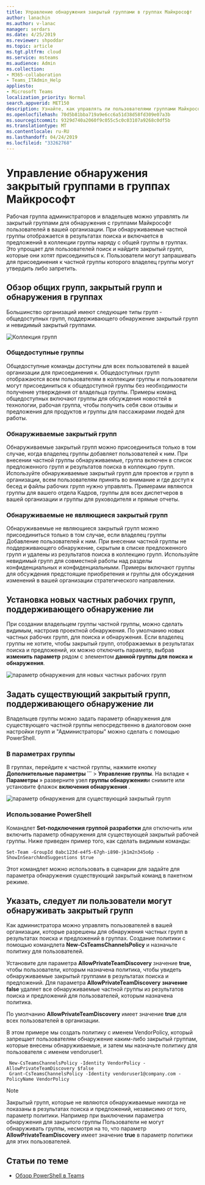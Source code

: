 ```yaml
---
title: Управление обнаружения закрытый группами в группах Майкрософт
author: lanachin
ms.author: v-lanac
manager: serdars
ms.date: 4/25/2019
ms.reviewer: shpoddar
ms.topic: article
ms.tgt.pltfrm: cloud
ms.service: msteams
ms.audience: Admin
ms.collection:
- M365-collaboration
- Teams_ITAdmin_Help
appliesto:
- Microsoft Teams
localization_priority: Normal
search.appverid: MET150
description: Узнайте, как управлять ли пользователями группами Майкрософт с помощью предложения в результатах команды коллекции и поиска для обнаружения частных групп.
ms.openlocfilehash: 70d5b81bba719a9e6cc6a51d38d58fd309e07a3b
ms.sourcegitcommit: 9329d740a2060f9c055c5c0c03107a9268c0df5b
ms.translationtype: MT
ms.contentlocale: ru-RU
ms.lasthandoff: 04/24/2019
ms.locfileid: "33262768"
---
```

# <a name="manage-discovery-of-private-teams-in-microsoft-teams"></a>Управление обнаружения закрытый группами в группах Майкрософт

Рабочая группа администраторов и владельцев можно управлять ли закрытый группами для обнаружения с группами Майкрософт пользователей в вашей организации. При обнаруживаемые частной группы отображается в результатах поиска и включается в предложений в коллекции группы наряду с общей группы в группах. Это упрощает для пользователей поиск и найдите закрытый групп, которые они хотят присоединиться к. Пользователи могут запрашивать для присоединения к частной группы которого владелец группы могут утвердить либо запретить.

## <a name="overview-of-public-teams-private-teams-and-discovery-in-teams"></a>Обзор общих групп, закрытый групп и обнаружения в группах

Большинство организаций имеют следующие типы групп - общедоступных групп, поддерживающего обнаружение закрытый групп и невидимый закрытый группами.

![Коллекция групп](media/private-team-discovery-team-gallery.png)

### <a name="public-teams"></a>Общедоступные группы

Общедоступные команды доступны для всех пользователей в вашей организации для присоединения к. Общедоступных групп отображаются всем пользователям в коллекции группы и пользователи могут присоединиться к общедоступной группы без необходимости получение утверждения от владельца группы. Примеры команд общедоступных включают группы для обсуждения новостей в технологии, рабочая группа, чтобы получить себя свои отзывы и предложения для продуктов и группы для пассажирами людей для работы.

### <a name="discoverable-private-teams"></a>Обнаруживаемые закрытый групп

Обнаруживаемые закрытый групп можно присоединиться только в том случае, когда владелец группы добавляет пользователей к ним. При внесении частной группы обнаруживаемые, группа включен в список предложенного групп и результатов поиска в коллекцию групп. Используйте обнаруживаемые закрытый групп для проектов и групп в организации, всем пользователям принять во внимание и где доступ к бесед и файлы рабочих групп нужно управлять. Примерами являются группы для вашего отдела Кадров, группы для всех диспетчеров в вашей организации и группы для руководителя и прямые отчеты.

### <a name="non-discoverable-private-teams"></a>Обнаруживаемые не являющиеся закрытый групп

Обнаруживаемые не являющиеся закрытый групп можно присоединиться только в том случае, если владелец группы Добавление пользователей к ним. При внесении частной группы не поддерживающего обнаружение, скрытым в списке предложенного групп и удалены из результатов поиска в коллекцию групп. Используйте невидимый групп для совместной работы над разделы конфиденциальных и конфиденциальными. Примеры включают группы для обсуждения предстоящие приобретения и группы для обсуждения изменений в вашей организации стратегического направлении.

## <a name="set-whether-new-private-teams-are-discoverable"></a>Установка новых частных рабочих групп, поддерживающего обнаружение ли

При создании владельцем группы частной группы, можно сделать видимым, настроив проектной обнаружения. По умолчанию новых частных рабочих групп, для поиска и обнаружения. Если владелец группы не хотите, чтобы закрытый групп, отображаемых в результатах поиска и предложений, их можно отключить параметр, выбрав **изменить параметр** рядом с элементом **данной группы для поиска и обнаружения**.

![параметр обнаружения для новых частных рабочих групп](media/private-team-discovery-new-team.png)

## <a name="set-whether-existing-private-teams-are-discoverable"></a>Задать существующий закрытый групп, поддерживающего обнаружение ли

Владельцев группы можно задать параметр обнаружения для существующего частной группы непосредственно в диалоговом окне настройки групп и "Администраторы" можно сделать с помощью PowerShell.

### <a name="in-team-settings"></a>В параметрах группы

В группах, перейдите к частной группы, нажмите кнопку **Дополнительные параметры ˙˙˙** > **Управление группы**. На вкладке « **Параметры** » разверните узел **группы обнаружения**и снимите или установите флажок **включения обнаружения** .

![параметр обнаружения для существующий закрытый групп](media/private-team-discovery-existing-team.png)

### <a name="using-powershell"></a>Использование PowerShell

Командлет **Set-подключения группой разработки** для отключить или включить параметр обнаружения для существующей закрытый рабочей группы. Ниже приведен пример того, как сделать видимым команды:

    Set-Team -GroupId 0abc123d-e4f5-67gh-i890-jk1m2n345o6p -ShowInSearchAndSuggestions $true
Этот командлет можно использовать в сценарии для задайте для параметра обнаружения существующий закрытый команд в пакетном режиме.

## <a name="set-whether-users-can-discover-private-teams"></a>Указать, следует ли пользователи могут обнаруживать закрытый групп

Как администратора можно управлять пользователей в вашей организации, которые разрешены для обнаружения частных групп в результатах поиска и предложений в группах. Создание политики с помощью командлета **New-CsTeamsChannelsPolicy** и назначьте политику для пользователей.
 
Установите для параметра **AllowPrivateTeamDiscovery** значение **true,** чтобы пользователи, которым назначена политика, чтобы увидеть обнаруживаемые закрытый группами в результатах поиска и предложений. Для параметра **AllowPrivateTeamDiscovery** **значение false** удаляет все обнаруживаемые частной группы из результатов поиска и предложений для пользователей, которым назначена политика.

По умолчанию **AllowPrivateTeamDiscovery** имеет значение **true** для всех пользователей в организации.

В этом примере мы создать политику с именем VendorPolicy, который запрещает пользователям обнаружение каким-либо закрытый группам, которые внесены обнаруживаемые, и затем мы назначьте политику для пользователя с именем vendoruser1. 
   
     New-CsTeamsChannelsPolicy -Identity VendorPolicy -AllowPrivateTeamDiscovery $false
     Grant-CsTeamsChannelsPolicy -Identity vendoruser1@company.com -PolicyName VendorPolicy

> [!NOTE]
> Закрытый групп, которые не являются обнаруживаемые никогда не показаны в результатах поиска и предложений, независимо от того, параметр политики. Например при выключении параметра обнаружения для закрытого группы Пользователи не могут обнаруживать группы, несмотря на то, что параметр **AllowPrivateTeamDiscovery** имеет значение **true** в параметр политики для этих пользователей.

## <a name="related-topics"></a>Статьи по теме
- [Обзор PowerShell в Teams](teams-powershell-overview.md)